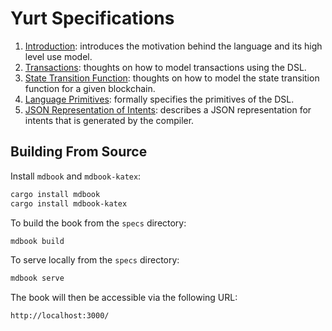 # Yurt Specifications

1. [Introduction](src/intro/introduction.md): introduces the motivation behind the language and its high level use model.
1. [Transactions](src/intro/transactions.md): thoughts on how to model transactions using the DSL.
1. [State Transition Function](src/intro/state_transition_function.md): thoughts on how to model the state transition function for a given blockchain.
1. [Language Primitives](src/lang/language_primitives.md): formally specifies the primitives of the DSL.
1. [JSON Representation of Intents](src/json/json_intents.md): describes a JSON representation for intents that is generated by the compiler.

## Building From Source

Install `mdbook` and `mdbook-katex`:

```sh
cargo install mdbook
cargo install mdbook-katex
```

To build the book from the `specs` directory:

```sh
mdbook build
```

To serve locally from the `specs` directory:

```sh
mdbook serve
```

The book will then be accessible via the following URL:

```console
http://localhost:3000/
```
